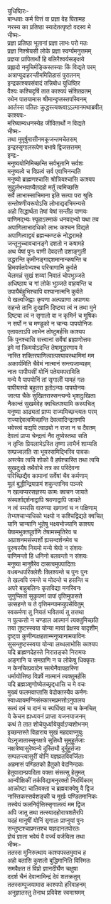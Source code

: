युधिष्ठिरः-   
बान्धवाः कर्म वित्तं वा प्रज्ञा वेह पितामह  
नरस्य का प्रतिष्ठा स्यादेतत्पृष्टो वदस्व मे  
भीष्मः-   
प्रज्ञा प्रतिष्ठा भूतानां प्रज्ञा लाभः परो मतः  
प्रज्ञा निश्श्रेयसी लोके प्रज्ञा स्वर्ग्यमनुत्तमम्  
प्रज्ञया प्रापितार्थो हि बलिरैश्वर्यसङ्क्षये  
प्रह्लादो नमुचिर्मङ्किस्तस्याः किं विद्यते परम्  
अत्राप्युदाहरन्तीममितिहासं पुरातनम्  
इन्द्रकाश्यपसंवादं तन्निबोध युधिष्ठिर  
वैश्यः कश्चिदृषिं तात काश्यपं संशितव्रतम्  
रथेन पातयामास श्रीमान्दृप्तस्तपस्विनम्  
आर्तस्स पतितः क्रुद्धस्त्यक्त्वाऽऽत्मानमथाब्रवीत्  
काश्यपः-  
मरिष्याम्यधनस्येह जीवितार्थो न विद्यते  
भीष्मः-  
तथा मुमूर्षुमासीनमकूजन्तमचेतसम्  
इन्द्रस्सृगालरूपेण बभाषे द्विजसत्तमम्  
इन्द्रः-  
मनुष्ययोनिमिच्छन्ति सर्वभूतानि सर्वशः  
मनुष्यत्वे च विप्रत्वं सर्व एवाभिनन्दति  
मनुष्यो ब्राह्मणश्चासि श्रोत्रियश्चासि काश्यप  
सुदुर्लभभवाप्यैतदहो मर्तुं त्वमिच्छसि  
सर्वे लाभास्साभिमाना इति सत्या परा श्रुतिः  
सन्तोषणीयरूपोऽसि लोभाद्यदभिमन्यसे  
अहो सिद्धार्थता तेषां येषां सन्तीह पाणयः  
पाणिमद्भ्यः स्पृहाऽस्माकं धनवद्भ्यो यथा तव  
अपाणिलाभादधिको लाभः कश्चन विद्यते  
अपाणित्वाद्वयं ब्रह्मन्कण्टकं नोद्धरामहे  
जन्तूनुच्चावचानङ्गे दशतो न कषामहे  
अथ येषां पुनः पाणी देवदत्तौ दशाङ्गुली  
उद्धरन्ति कृमीनङ्गाद्दशमानान्कषन्ति च  
हिमवर्षतपेभ्यश्च परित्राणानि कुर्वते  
चेलमन्नं सुखं शय्यां निवातं चोपभुञ्जते  
अधिष्ठाय च गां लोके भुञ्जते वाहयन्ति च  
उपायैर्बहुभिश्चापि वश्यानात्मनि कुर्वते  
ये खल्वजिह्वाः कृपणा अल्पप्राणा अपाणयः  
सहन्ते तानि दुःखानि दिष्ट्या त्वं न तथा मुने  
दिष्ट्या त्वं न सृगालो वा न कृमिर्न च मूषिकः  
न सर्पो न च मण्डूको न चान्यः पापयोनिजः  
एतावताऽपि लाभेन तोष्टुमर्हसि काश्यप  
किं पुनश्चासि सत्त्वानां सर्वेषां ब्राह्मणोत्तमः  
इमे मां क्रिमयोऽदन्ति तेषामुद्धरणाय मे  
नास्ति शक्तिरपाणित्वात्पश्यावस्थामिमां मम  
अकार्यमिति चैवेमं नात्मानं सन्त्यजाम्यहम्  
नातः पापीयसीं योनिं पतेयमपरामिति  
मन्ये वै पापयोनिं तां सृगालीं यामहं गतः  
पापीयस्यो बहुतरा इतोऽन्याः पापयोनयः  
जात्या चैके सुखितरास्सन्त्यन्ये भृशदुःखिताः  
नैकान्तं सुखमेवेह क्वचित्पश्यामि कस्यचित्  
मनुष्या आढ्यतां प्राप्य राज्यमिच्छन्त्यतः परम्  
राज्याद्देवत्वमिच्छन्ति देवत्वादिन्द्रतामपि  
भवेस्त्वं यद्यपि त्वाढ्यो न राजा न च दैवतम्  
देवत्वं प्राप्य चेन्द्रत्वं नैव तुष्येस्तथा सति  
न तृप्तिः प्रियलाभेऽस्ति तृष्णा लाभैर्न शाम्यति  
सम्प्रज्वलति सा भूयस्समिद्भिरिव पावकः  
अस्त्येव त्वयि शोको वै हर्षश्चास्ति तथा त्वयि  
सुखदुःखे तथैवोभे तत्र का परिदेवना  
परिच्छिद्यैव कामानां सर्वेषां चैव कर्मणाम्  
मूलं बुद्धीन्द्रियग्रामं शकुन्तानिव पञ्जरे  
न खल्वप्यरसज्ञस्य कामः क्वचन जायते  
संस्पर्शाद्दर्शनाद्वापि श्रवणाद्वापि जायते  
न त्वं स्मरसि वारुण्या खगानां च न पक्षिणाम्  
तेभ्यश्चाभ्यधिको भक्ष्यो न कश्चिद्विद्यते क्वचित्  
यानि चान्यानि भूतेषु भक्ष्यभोज्यानि काश्यप  
येषामभुक्तपूर्वाणि तेषामस्मृतिरेव च  
अप्राशनमसंस्पर्शो ह्यसन्दर्शनमेव च  
पुरुषस्यैष नियमो मन्ये श्रेयो न संशयः  
पाणिमन्तो हि धनिनो बलवन्तो न संशयः  
मनुष्या मानुषैरेव दासत्वमुपपादिताः  
वधबन्धपरिक्लेशैः क्लिश्यन्ते च पुनः पुनः  
ते खल्वपि रमन्ते च मोदन्ते च हसन्ति च  
अपरे बाहुबलिनः कृतविद्या मनस्विनः  
जुगुप्सितां सुकृपणां पापां वृत्तिमुपासते  
उत्सहन्ते च ते वृत्तिमन्यामप्युपसेवितुम्  
स्वकर्मणा तु नियतं भवितव्यं तु तत्तथा  
न पुल्कसो न चण्डाल आत्मानं त्यक्तुमिच्छति  
तया तुष्टस्स्वया योन्या मायां प्रेक्षस्व यादृशीम्  
दृष्ट्वा कुणीन्पक्षहतान्मनुष्यानामयाविनः  
सुसन्तुष्टस्स्वया योन्या लब्धलाभोसि काश्यप  
यदि ब्राह्मणदेहस्ते निरातङ्को निरामयः  
अङ्गानि च समग्राणि न च लोकेषु धिक्कृतः  
न केनचित्प्रवादेन सत्येनैवापहारिणा  
धर्मायोत्तिष्ठ विप्रर्षे नात्मानं त्यक्तुमर्हसि  
यदि ब्रह्मञ्शृणोष्येतच्छ्रद्दधासि च मे वचः  
मुख्यं फलमवाप्तासि वेदोक्तस्यैव कर्मणः  
स्वाध्यायमग्निसंस्कारमप्रमत्तोऽनुपालय  
सत्यं दमं च दानं च स्पर्धिष्ठा मा च केनचित्  
ये केचन ह्यध्ययनं प्राप्ता यजनयाजनम्  
कथं ते तात शोचेयुर्ध्यायेयुर्वाऽप्यशोभनम्  
इच्छन्तस्ते विहाराय सुखं महदवाप्नुयुः  
येऽनुजातास्सुनक्षत्रे सुतिथौ सुमुहूर्तजाः  
नक्षत्रेष्वासुरेष्वन्ये दुस्तिथौ दुर्मुहूर्तजाः  
सम्पतन्त्यासुरीं योनिं यज्ञव्रतविवर्जिताः  
अहमासं पण्डितको हैतुको वेदनिन्दकः  
हेतुवादान्प्रवदिता वक्ता संसत्सु हेतुमत्  
आन्वीक्षिकीं तर्कविद्यामनुरक्तो निरर्थिकाम्  
आक्रोष्टा चातिवक्ता च ब्रह्मवाक्येषु वै द्विज  
नास्तिकस्सर्वशङ्की च मूर्खः पण्डितमानिकः  
तस्येयं फलनिर्वृत्तिस्सृगालत्वं मम द्विज  
अपि जातु तथा तत्स्यादहोरात्रशतैरपि  
यदहं मानुषीं योनिं सृगालः प्राप्नुयां पुनः  
सन्तुष्टश्चाप्रमत्तश्च यज्ञदानतपोरतः  
ज्ञेयं ज्ञाता भवेयं वै वर्ज्यं वर्जयिता तथा  
भीष्मः-   
ततस्स मुनिरुत्थाय काश्यपस्तमुवाच ह  
अहो बतासि कुशलो बुद्धिमानिति विस्मितः  
समवैक्षत तं विप्रो ज्ञानदीर्घेण चक्षुषा  
ददर्श चैनं देवानामिन्द्रं देवं शतक्रतुम्  
ततस्सम्पूजयामास काश्यपो हरिवाहनम्  
अनुज्ञातस्तु तेनाथ प्रविवेश स्वमाश्रमम्   
